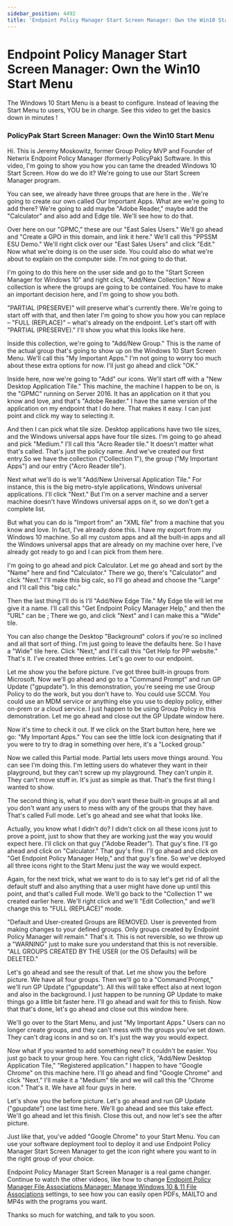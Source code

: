 ```yaml
---
sidebar_position: 4492
title: 'Endpoint Policy Manager Start Screen Manager: Own the Win10 Start Menu'
---
```


# Endpoint Policy Manager Start Screen Manager: Own the Win10 Start Menu

The Windows 10 Start Menu is a beast to configure. Instead of leaving the Start Menu to users, YOU be in charge. See this video to get the basics down in minutes !

### PolicyPak Start Screen Manager: Own the Win10 Start Menu

Hi. This is Jeremy Moskowitz, former Group Policy MVP and Founder of Netwrix Endpoint Policy Manager (formerly PolicyPak) Software. In this video, I'm going to show you how you can tame the dreaded Windows 10 Start Screen. How do we do it? We're going to use our Start Screen Manager program.

You can see, we already have three groups that are here in the . We're going to create our own called Our Important Apps. What are we're going to add there? We're going to add maybe "Adobe Reader," maybe add the "Calculator" and also add and Edge tile. We'll see how to do that.

Over here on our "GPMC," these are our "East Sales Users." We'll go ahead and "Create a GPO in this domain, and link it here." We'll call this "PPSSM ESU Demo." We'll right click over our "East Sales Users" and click "Edit." Now what we're doing is on the user side. You could also do what we're about to explain on the computer side. I'm not going to do that.

I'm going to do this here on the user side and go to the "Start Screen Manager for Windows 10" and right click, "Add/New Collection." Now a collection is where the groups are going to be contained. You have to make an important decision here, and I'm going to show you both.

"PARTIAL (PRESERVE)" will preserve what's currently there. We're going to start off with that, and then later I'm going to show you how you can replace – "FULL (REPLACE)" – what's already on the endpoint. Let's start off with "PARTIAL (PRESERVE)." I'll show you what this looks like here.

Inside this collection, we're going to "Add/New Group." This is the name of the actual group that's going to show up on the Windows 10 Start Screen Menu. We'll call this "My Important Apps." I'm not going to worry too much about these extra options for now. I'll just go ahead and click "OK."

Inside here, now we're going to "Add" our icons. We'll start off with a "New Desktop Application Tile." This machine, the machine I happen to be on, is the "GPMC" running on Server 2016. It has an application on it that you know and love, and that's "Adobe Reader." I have the same version of the application on my endpoint that I do here. That makes it easy. I can just point and click my way to selecting it.

And then I can pick what tile size. Desktop applications have two tile sizes, and the Windows universal apps have four tile sizes. I'm going to go ahead and pick "Medium." I'll call this "Acro Reader tile." It doesn't matter what that's called. That's just the policy name. And we've created our first entry.So we have the collection ("Collection 1"), the group ("My Important Apps") and our entry ("Acro Reader tile").

Next what we'll do is we'll "Add/New Universal Application Tile." For instance, this is the big metro-style applications, Windows universal applications. I'll click "Next." But I'm on a server machine and a server machine doesn't have Windows universal apps on it, so we don't get a complete list.

But what you can do is "Import from" an "XML file" from a machine that you know and love. In fact, I've already done this. I have my export from my Windows 10 machine. So all my custom apps and all the built-in apps and all the Windows universal apps that are already on my machine over here, I've already got ready to go and I can pick from them here.

I'm going to go ahead and pick Calculator. Let me go ahead and sort by the "Name" here and find "Calculator." There we go, there's "Calculator" and click "Next." I'll make this big calc, so I'll go ahead and choose the "Large" and I'll call this "big calc."

Then the last thing I'll do is I'll "Add/New Edge Tile." My Edge tile will let me give it a name. I'll call this "Get Endpoint Policy Manager Help," and then the "URL" can be ; There we go, and click "Next" and I can make this a "Wide" tile.

You can also change the Desktop "Background" colors if you're so inclined and all that sort of thing. I'm just going to leave the defaults here. So I have a "Wide" tile here. Click "Next," and I'll call this "Get Help for PP website." That's it. I've created three entries. Let's go over to our endpoint.

Let me show you the before picture. I've got three built-in groups from Microsoft. Now we'll go ahead and go to a "Command Prompt" and run GP Update ("gpupdate"). In this demonstration, you're seeing me use Group Policy to do the work, but you don't have to. You could use SCCM. You could use an MDM service or anything else you use to deploy policy, either on-prem or a cloud service. I just happen to be using Group Policy in this demonstration. Let me go ahead and close out the GP Update window here.

Now it's time to check it out. If we click on the Start button here, here we go: "My Important Apps." You can see the little lock icon designating that if you were to try to drag in something over here, it's a "Locked group."

Now we called this Partial mode. Partial lets users move things around. You can see I'm doing this. I'm letting users do whatever they want in their playground, but they can't screw up my playground. They can't unpin it. They can't move stuff in. It's just as simple as that. That's the first thing I wanted to show.

The second thing is, what if you don't want these built-in groups at all and you don't want any users to mess with any of the groups that they have. That's called Full mode. Let's go ahead and see what that looks like.

Actually, you know what I didn't do? I didn't click on all these icons just to prove a point, just to show that they are working just the way you would expect here. I'll click on that guy ("Adobe Reader"). That guy's fine. I'll go ahead and click on "Calculator." That guy's fine. I'll go ahead and click on "Get Endpoint Policy Manager Help," and that guy's fine. So we've deployed all three icons right to the Start Menu just the way we would expect.

Again, for the next trick, what we want to do is to say let's get rid of all the default stuff and also anything that a user might have done up until this point, and that's called Full mode. We'll go back to the "Collection 1" we created earlier here. We'll right click and we'll "Edit Collection," and we'll change this to "FULL (REPLACE)" mode.

"Default and User-created Groups are REMOVED. User is prevented from making changes to your defined groups. Only groups created by Endpoint Policy Manager will remain." That's it. This is not reversible, so we throw up a "WARNING" just to make sure you understand that this is not reversible. "ALL GROUPS CREATED BY THE USER (or the OS Defaults) will be DELETED."

Let's go ahead and see the result of that. Let me show you the before picture. We have all four groups. Then we'll go to a "Command Prompt," we'll run GP Update ("gpupdate"). All this will take effect also at next logon and also in the background. I just happen to be running GP Update to make things go a little bit faster here. I'll go ahead and wait for this to finish. Now that that's done, let's go ahead and close out this window here.

We'll go over to the Start Menu, and just "My Important Apps." Users can no longer create groups, and they can't mess with the groups you've set down. They can't drag icons in and so on. It's just the way you would expect.

Now what if you wanted to add something new? It couldn't be easier. You just go back to your group here. You can right click, "Add/New Desktop Application Tile," "Registered application." I happen to have "Google Chrome" on this machine here. I'll go ahead and find "Google Chrome" and click "Next." I'll make it a "Medium" tile and we will call this the "Chrome icon." That's it. We have all four guys in here.

Let's show you the before picture. Let's go ahead and run GP Update ("gpupdate") one last time here. We'll go ahead and see this take effect. We'll go ahead and let this finish. Close this out, and now let's see the after picture.

Just like that, you've added "Google Chrome" to your Start Menu. You can use your software deployment tool to deploy it and use Endpoint Policy Manager Start Screen Manager to get the icon right where you want to in the right group of your choice.

Endpoint Policy Manager Start Screen Manager is a real game changer. Continue to watch the other videos, like how to change [Endpoint Policy Manager File Associations Manager: Manage Windows 10 & 11 File Associations](../FileAssociations/Windows10 "Endpoint Policy Manager File Associations Manager: Manage Windows 10 & 11 File Associations") settings, to see how you can easily open PDFs, MAILTO and MP4s with the programs you want.

Thanks so much for watching, and talk to you soon.